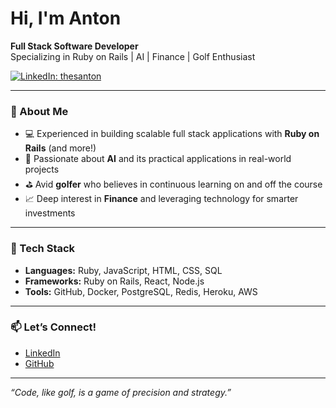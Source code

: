 # Hi, I'm Anton

**Full Stack Software Developer**  
Specializing in Ruby on Rails | AI | Finance | Golf Enthusiast

[![LinkedIn: thesanton](https://img.shields.io/badge/-thesanton-blue?style=flat-square&logo=Linkedin&logoColor=white&link=https://www.linkedin.com/in/thesanton/)](https://www.linkedin.com/in/thesanton/)

---

### 🚀 About Me

- 💻 Experienced in building scalable full stack applications with **Ruby on Rails** (and more!)
- 🤖 Passionate about **AI** and its practical applications in real-world projects
- ⛳ Avid **golfer** who believes in continuous learning on and off the course
- 📈 Deep interest in **Finance** and leveraging technology for smarter investments

---

### 🔧 Tech Stack

- **Languages:** Ruby, JavaScript, HTML, CSS, SQL
- **Frameworks:** Ruby on Rails, React, Node.js
- **Tools:** GitHub, Docker, PostgreSQL, Redis, Heroku, AWS

---

### 📫 Let’s Connect!

- [LinkedIn](https://www.linkedin.com/in/thesanton/)
- [GitHub](https://github.com/the-s-anton)

---

*“Code, like golf, is a game of precision and strategy.”*
